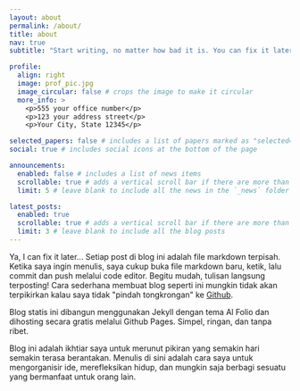 ```yaml
---
layout: about
permalink: /about/
title: about
nav: true
subtitle: "Start writing, no matter how bad it is. You can fix it later, but you can't fix a blank page." – Jodi Picoult

profile:
  align: right
  image: prof_pic.jpg
  image_circular: false # crops the image to make it circular
  more_info: >
    <p>555 your office number</p>
    <p>123 your address street</p>
    <p>Your City, State 12345</p>

selected_papers: false # includes a list of papers marked as "selected={true}"
social: true # includes social icons at the bottom of the page

announcements:
  enabled: false # includes a list of news items
  scrollable: true # adds a vertical scroll bar if there are more than 3 news items
  limit: 5 # leave blank to include all the news in the `_news` folder

latest_posts:
  enabled: true
  scrollable: true # adds a vertical scroll bar if there are more than 3 new posts items
  limit: 3 # leave blank to include all the blog posts
---
```


Ya, I can fix it later... Setiap post di blog ini adalah file markdown terpisah. Ketika saya ingin menulis, saya cukup buka file markdown baru, ketik, lalu commit dan push melalui code editor. Begitu mudah, tulisan langsung terposting! Cara sederhana membuat blog seperti ini mungkin tidak akan terpikirkan kalau saya tidak "pindah tongkrongan" ke [Github](http://github.com).

Blog statis ini dibangun menggunakan Jekyll dengan tema Al Folio dan dihosting secara gratis melalui Github Pages. Simpel, ringan, dan tanpa ribet.

Blog ini adalah ikhtiar saya untuk merunut pikiran yang semakin hari semakin terasa berantakan. Menulis di sini adalah cara saya untuk mengorganisir ide, merefleksikan hidup, dan mungkin saja berbagi sesuatu yang bermanfaat untuk orang lain.